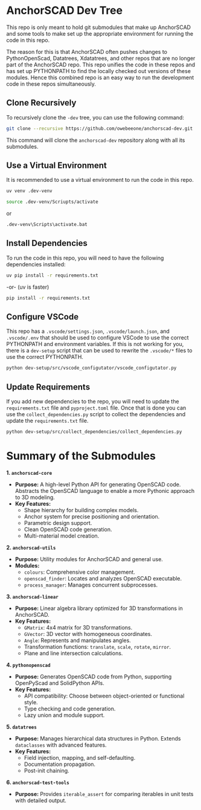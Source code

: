 # AnchorSCAD Dev Tree

This repo is only meant to hold git submodules that make up AnchorSCAD and some tools
to make set up the appropriate environment for running the code in this repo.

The reason for this is that AnchorSCAD often pushes changes to PythonOpenScad, Datatrees,
Xdatatrees, and other repos that are no longer part of the AnchorSCAD repo. This repo 
unifies the code in these repos and has set up PYTHONPATH to find the locally checked
out versions of these modules. Hence this combined repo is an easy way to run the
development code in these repos simultaneously.

## Clone Recursively

To recursively clone the `-dev` tree, you can use the following command:

```bash
git clone --recursive https://github.com/owebeeone/anchorscad-dev.git
```

This command will clone the `anchorscad-dev` repository along with all its submodules.

## Use a Virtual Environment

It is recommended to use a virtual environment to run the code in this repo.

```bash
uv venv .dev-venv
```

```bash
source .dev-venv/Scriupts/activate
```

or

```bat
.dev-venv\Scripts\activate.bat
```

## Install Dependencies

To run the code in this repo, you will need to have the following dependencies installed:

```bash
uv pip install -r requirements.txt
```

-or- (uv is faster)

```bash
pip install -r requirements.txt
```

## Configure VSCode

This repo has a `.vscode/settings.json`, `.vscode/launch.json`, and `.vscode/.env` that
should be used to configure VSCode to use the correct PYTHONPATH and environment
variables. If this is not working for you, there is a `dev-setup` script that can be
used to rewrite the `.vscode/*` files to use the correct PYTHONPATH.

```bash
python dev-setup/src/vscode_configutator/vscode_configutator.py
```

## Update Requirements

If you add new dependencies to the repo, you will need to update the `requirements.txt`
file and `pyproject.toml` file. Once that is done you can use the `collect_dependencies.py`
script to collect the dependencies and update the `requirements.txt` file.

```bash
python dev-setup/src/collect_dependencies/collect_dependencies.py
```

# Summary of the Submodules

**1. `anchorscad-core`**

* **Purpose:**  A high-level Python API for generating OpenSCAD code.  Abstracts the OpenSCAD language to enable a more Pythonic approach to 3D modeling.
* **Key Features:**
    * Shape hierarchy for building complex models.
    * Anchor system for precise positioning and orientation.
    * Parametric design support.
    * Clean OpenSCAD code generation.
    * Multi-material model creation.

**2. `anchorscad-utils`**

* **Purpose:**  Utility modules for AnchorSCAD and general use.
* **Modules:**
    * `colours`: Comprehensive color management.
    * `openscad_finder`: Locates and analyzes OpenSCAD executable.
    * `process_manager`:  Manages concurrent subprocesses.

**3. `anchorscad-linear`**

* **Purpose:** Linear algebra library optimized for 3D transformations in AnchorSCAD.
* **Key Features:**
    * `GMatrix`: 4x4 matrix for 3D transformations.
    * `GVector`: 3D vector with homogeneous coordinates.
    * `Angle`: Represents and manipulates angles.
    * Transformation functions: `translate`, `scale`, `rotate`, `mirror`.
    * Plane and line intersection calculations.

**4. `pythonopenscad`**

* **Purpose:** Generates OpenSCAD code from Python, supporting OpenPyScad and SolidPython APIs.
* **Key Features:**
    * API compatibility:  Choose between object-oriented or functional style.
    * Type checking and code generation.
    * Lazy union and module support.

**5. `datatrees`**

* **Purpose:** Manages hierarchical data structures in Python. Extends `dataclasses` with advanced features.
* **Key Features:**
    * Field injection, mapping, and self-defaulting.
    * Documentation propagation.
    * Post-init chaining.

**6. `anchorscad-test-tools`**

* **Purpose:** Provides `iterable_assert` for comparing iterables in unit tests with detailed output.

